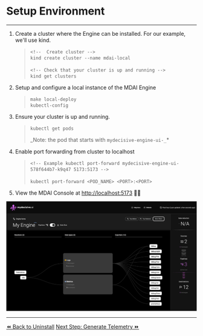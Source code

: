 # Setup Environment
----
1. Create a cluster where the Engine can be installed. For our example, we'll use kind.
   > ```@shell
   > <!--  Create cluster -->
   > kind create cluster --name mdai-local
   >
   > <!-- Check that your cluster is up and running -->
   > kind get clusters
   > ```
2. Setup and configure a local instance of the MDAI Engine

   > ```shell
   > make local-deploy
   > kubectl-config
   > ```

3. Ensure your cluster is up and running.

   > ```@shell
   > kubectl get pods
   > ```
   >
   > _Note: the pod that starts with `mydecisive-engine-ui-_`\*

4. Enable port forwarding from cluster to localhost

   > ```
   > <!-- Example kubectl port-forward mydecisive-engine-ui-578f644b7-k9q47 5173:5173 -->
   >
   > kubectl port-forward <POD_NAME> <PORT>:<PORT>
   > ```

5. View the MDAI Console at [http://localhost:5173](http://localhost:5173) 🐙🎉

![A bright and shiny MDAI Engine Console](../../media/console-new-and-shiny.png)



----
<span class="left"><a href="./uninstall.md">⏪ Back to Uninstall</a></span>
<span class="right"><a href="./generate-collect.md">Next Step: Generate Telemetry ⏩</a></span>

